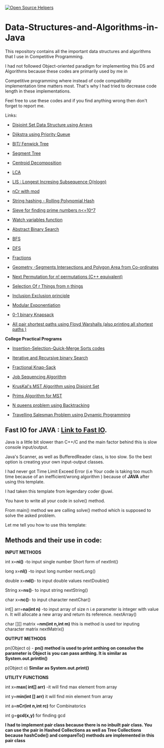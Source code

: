 [![Open Source Helpers](https://www.codetriage.com/kadam-tushar/data-structures-and-algorithms-in-java/badges/users.svg)](https://www.codetriage.com/kadam-tushar/data-structures-and-algorithms-in-java)



# Data-Structures-and-Algorithms-in-Java
This repository contains all the important data structures and algorithms that I use in Competitive Programming. 

I had not followed Object-oriented paradigm for implementing this DS and Algorithms because these codes are primarily used by me in 

Competitive programming where instead of code compatibility implementation time matters most. That's why I had tried to decrease code length in these implementations.

Feel free to use these codes and if you find anything wrong then don't forget to report me. 

Links:

- [Disjoint Set Data Structure using Arrays](https://github.com/Kadam-Tushar/Data-Structures-and-Algorithms-in-Java/blob/master/DisjointSet.java)

- [Dijkstra using Priority Queue](https://github.com/Kadam-Tushar/Data-Structures-and-Algorithms-in-Java/blob/master/Dijkstra.java)

- [ BIT/ Fenwick Tree ](https://github.com/Kadam-Tushar/Data-Structures-and-Algorithms-in-Java/blob/master/BIT.java)

- [ Segment Tree ](https://github.com/Kadam-Tushar/Data-Structures-and-Algorithms-in-Java/blob/master/SegmentTree.java)

- [ Centroid Decomposition ](https://github.com/Kadam-Tushar/Data-Structures-and-Algorithms-in-Java/blob/master/centroid.java)
 
- [LCA](https://github.com/Kadam-Tushar/Data-Structures-and-Algorithms-in-Java/blob/master/lca.java)

- [LIS : Longest Incresing Subsequence O(nlogn) ](https://github.com/Kadam-Tushar/Data-Structures-and-Algorithms-in-Java/blob/master/LIS.java)

- [nCr with mod](https://github.com/Kadam-Tushar/Data-Structures-and-Algorithms-in-Java/blob/master/nCr.java)

- [String hashing - Rolling Polynomial Hash](https://github.com/Kadam-Tushar/Data-Structures-and-Algorithms-in-Java/blob/master/stringHash.java)


- [Sieve for finding prime numbers  n<=10^7](https://github.com/Kadam-Tushar/Data-Structures-and-Algorithms-in-Java/blob/master/sieve.java)

- [Watch variables function](https://github.com/Kadam-Tushar/Data-Structures-and-Algorithms-in-Java/blob/master/watch.java)

- [Abstract Binary Search](https://github.com/Kadam-Tushar/Data-Structures-and-Algorithms-in-Java/blob/master/Absract_Binary_Search.java)

- [BFS](https://github.com/Kadam-Tushar/Data-Structures-and-Algorithms-in-Java/blob/master/bfs.java)

- [DFS](https://github.com/Kadam-Tushar/Data-Structures-and-Algorithms-in-Java/blob/master/dfs.java)

- [Fractions ](https://github.com/Kadam-Tushar/Data-Structures-and-Algorithms-in-Java/blob/master/fractions.java)


- [Geometry -Segments Intersections and Polygon Area from Co-ordinates](https://github.com/Kadam-Tushar/Data-Structures-and-Algorithms-in-Java/blob/master/Geomtry.java)

- [Next Permutation for n! permutations (C++ equivalent)](https://github.com/Kadam-Tushar/Data-Structures-and-Algorithms-in-Java/blob/master/next_permut.java)

- [Selection Of r Things from n things ](https://github.com/Kadam-Tushar/Data-Structures-and-Algorithms-in-Java/blob/master/select_r_things.java)

- [Inclusion Exclusion principle](https://github.com/Kadam-Tushar/Data-Structures-and-Algorithms-in-Java/blob/master/inclu_exclu.java)

- [Modular Exponentiation](https://github.com/Kadam-Tushar/Data-Structures-and-Algorithms-in-Java/blob/master/power.java)

- [0-1 binary Knapsack](https://github.com/Kadam-Tushar/Data-Structures-and-Algorithms-in-Java/blob/master/01knap.java)

- [All pair shortest paths using Floyd Warshalls (also printing all shortest paths )](https://github.com/Kadam-Tushar/Data-Structures-and-Algorithms-in-Java/blob/master/all_pair.java)

**College Practical Programs**

- [Insertion-Selection-Quick-Merge Sorts codes](https://github.com/Kadam-Tushar/Data-Structures-and-Algorithms-in-Java/blob/master/EverySort.java)

- [Iterative and Recursive binary Search](https://github.com/Kadam-Tushar/Data-Structures-and-Algorithms-in-Java/blob/master/binarySearch.java)

- [Fractional Knap-Sack](https://github.com/Kadam-Tushar/Data-Structures-and-Algorithms-in-Java/blob/master/fractional_knap.java)

- [Job Sequencing Algorithm](https://github.com/Kadam-Tushar/Data-Structures-and-Algorithms-in-Java/blob/master/job_seq.java)

- [KrusKal's MST Algorithm using Disjoint Set](https://github.com/Kadam-Tushar/Data-Structures-and-Algorithms-in-Java/blob/master/kruskal_disjoint.java)

- [Prims Algorithm for MST](https://github.com/Kadam-Tushar/Data-Structures-and-Algorithms-in-Java/blob/master/prims.java)

- [N queens problem using Backtracking](https://github.com/Kadam-Tushar/Data-Structures-and-Algorithms-in-Java/blob/master/queen.java)

- [Travelling Salesman Problem using Dynamic Programming](https://github.com/Kadam-Tushar/Data-Structures-and-Algorithms-in-Java/blob/master/tsp.java)
 
## Fast IO for JAVA : [Link to Fast IO](https://github.com/Kadam-Tushar/Data-Structures-and-Algorithms-in-Java/blob/master/Main.java).

Java is a little bit slower than C++/C and the main factor behind this is slow console input/output.

Java's Scanner, as well as BufferedReader class, is too slow. So the best option is creating your own input-output classes.

I had never got Time Limit Exceed Error (i.e Your code is taking too much time because of an inefficient/wrong algorithm )  because of  **JAVA** after using this template. 

I had taken this template from legendary coder @uwi.

You have to write all your code in solve() method.

From main() method we are calling solve() method which is supposed to solve the asked problem.

Let me tell you how to use this template:

## Methods and their use in code:

**INPUT METHODS**

int x=**ni()** -to input single number  Short form of nextInt()

long x=**nl()**  -to input long number nextLong()

double x=**nd()**- to input double values nextDouble()

String x=**ns()**- to input string nextString()

char x=**nc()**- to input character  nextChar()

int[] arr=**na(int n)**  -to input array of size n i.e parameter is integer with  value n. It will allocate a new array and return its reference. nextArray()

char [][] matrix =**nm(int n,int m)** this is method is used tor inputing character matrix nextMatrix()

**OUTPUT METHODS**

pn(Object o)  - **pn() method is used to print anthing on consolve 
                                 the parameter is Object is you can pass anthing.
                           It is similar as System.out.println()**
                           
p(Object o) **Similar as System.out.print()**

**UTILITY FUNCTIONS**

int x=**max( int[] arr)**  -it will find max element from array

int y=**min(int [] arr)** it will find min element from array

int a=**nCr(int n,int rc)** for Combinatorics 

int g=**gcd(x,y)** for finding gcd

**I had to implement pair class because there is no inbuilt pair class.
You can use the pair in Hashed Collections as well as Tree Collections because hashCode() and compareTo() methods are implemented in this pair class**



